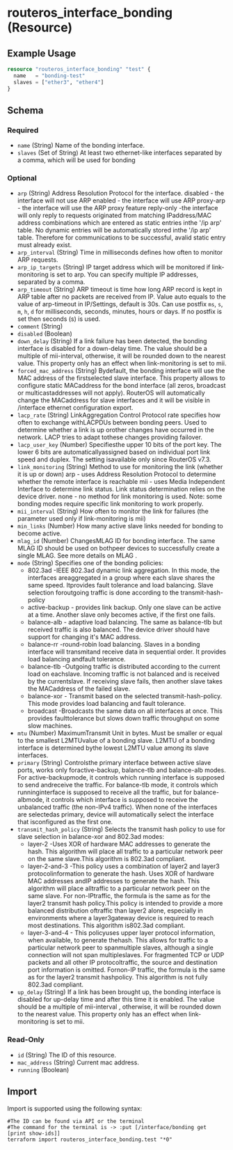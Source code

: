 # routeros_interface_bonding (Resource)


## Example Usage
```terraform
resource "routeros_interface_bonding" "test" {
  name   = "bonding-test"
  slaves = ["ether3", "ether4"]
}
```

<!-- schema generated by tfplugindocs -->
## Schema

### Required

- `name` (String) Name of the bonding interface.
- `slaves` (Set of String) At least two ethernet-like interfaces separated by a comma, which will be used for bonding

### Optional

- `arp` (String) Address Resolution Protocol for the interface. disabled - the interface will not use ARP enabled - the interface will use ARP proxy-arp - the interface will use the ARP proxy feature reply-only -the interface will only reply to requests originated from matching IPaddress/MAC address combinations which are entered as static entries inthe '/ip arp' table. No dynamic entries will be automatically stored inthe '/ip arp' table. Therefore for communications to be successful, avalid static entry must already exist.
- `arp_interval` (String) Time in milliseconds defines how often to monitor ARP requests.
- `arp_ip_targets` (String) IP target address which will be monitored if link-monitoring is set to arp. You can specify multiple IP addresses, separated by a comma.
- `arp_timeout` (String) ARP timeout is time how long ARP record is kept in ARP table after no packets are received from IP. Value auto equals to the value of arp-timeout in IP/Settings, default is 30s. Can use postfix `ms`, `s`, `m`, `h`, `d` for milliseconds, seconds, minutes, hours or days. If no postfix is set then seconds (s) is used.
- `comment` (String)
- `disabled` (Boolean)
- `down_delay` (String) If a link failure has been detected, the bonding interface is disabled for a down-delay time. The value should be a multiple of mii-interval, otherwise, it will be rounded down to the nearest value. This property only has an effect when link-monitoring is set to mii.
- `forced_mac_address` (String) Bydefault, the bonding interface will use the MAC address of the firstselected slave interface. This property allows to configure static MACaddress for the bond interface (all zeros, broadcast or multicastaddresses will not apply). RouterOS will automatically change the MACaddress for slave interfaces and it will be visible in /interface ethernet configuration export.
- `lacp_rate` (String) LinkAggregation Control Protocol rate specifies how often to exchange withLACPDUs between bonding peers. Used to determine whether a link is up orother changes have occurred in the network. LACP tries to adapt tothese changes providing failover.
- `lacp_user_key` (Number) Specifiesthe upper 10 bits of the port key. The lower 6 bits are automaticallyassigned based on individual port link speed and duplex. The setting isavailable only since RouterOS v7.3.
- `link_monitoring` (String) Method to use for monitoring the link (whether it is up or down) arp - uses Address Resolution Protocol to determine whether the remote interface is reachable mii - uses Media Independent Interface to determine link status. Link status determination relies on the device driver. none - no method for link monitoring is used. Note: some bonding modes require specific link monitoring to work properly.
- `mii_interval` (String) How often to monitor the link for failures (the parameter used only if link-monitoring is mii)
- `min_links` (Number) How many active slave links needed for bonding to become active.
- `mlag_id` (Number) ChangesMLAG ID for bonding interface. The same MLAG ID should be used on bothpeer devices to successfully create a single MLAG. See more details on MLAG .
- `mode` (String) Specifies one of the bonding policies:
  * 802.3ad -IEEE 802.3ad dynamic link aggregation. In this mode, the interfaces areaggregated in a group where each slave shares the same speed. Itprovides fault tolerance and load balancing. Slave selection foroutgoing traffic is done according to the transmit-hash-policy
  * active-backup - provides link backup. Only one slave can be active at a time. Another slave only becomes active, if the first one fails.
  * balance-alb - adaptive load balancing. The same as balance-tlb but received traffic is also balanced. The device driver should have support for changing it's MAC address.
  * balance-rr -round-robin load balancing. Slaves in a bonding interface will transmitand receive data in sequential order. It provides load balancing andfault tolerance.
  * balance-tlb -Outgoing traffic is distributed according to the current load on eachslave. Incoming traffic is not balanced and is received by the currentslave. If receiving slave fails, then another slave takes the MACaddress of the failed slave.
  * balance-xor - Transmit based on the selected transmit-hash-policy. This mode provides load balancing and fault tolerance.
  * broadcast -Broadcasts the same data on all interfaces at once. This provides faulttolerance but slows down traffic throughput on some slow machines.
- `mtu` (Number) MaximumTransmit Unit in bytes. Must be smaller or equal to the smallest L2MTUvalue of a bonding slave. L2MTU of a bonding interface is determined bythe lowest L2MTU value among its slave interfaces.
- `primary` (String) Controlsthe primary interface between active slave ports, works only foractive-backup, balance-tlb and balance-alb modes. For active-backupmode, it controls which running interface is supposed to send andreceive the traffic. For balance-tlb mode, it controls which runninginterface is supposed to receive all the traffic, but for balance-albmode, it controls which interface is supposed to receive the unbalanced  traffic (the non-IPv4 traffic). When none of the interfaces are selectedas primary, device will automatically select the interface that isconfigured as the first one.
- `transmit_hash_policy` (String) Selects the transmit hash policy to use for slave selection in balance-xor and 802.3ad modes:
  * layer-2 -Uses XOR of hardware MAC addresses to generate the hash. This algorithm  will place all traffic to a particular network peer on the same slave.This algorithm is 802.3ad compliant.
  * layer-2-and-3 -This policy uses a combination of layer2 and layer3 protocolinformation to generate the hash. Uses XOR of hardware MAC addresses andIP addresses to generate the hash. This algorithm will place alltraffic to a particular network peer on the same slave. For non-IPtraffic, the formula is the same as for the layer2 transmit hash policy.This policy is intended to provide a more balanced distribution oftraffic than layer2 alone, especially in environments where a layer3gateway device is required to reach most destinations. This algorithm is802.3ad compliant.
  * layer-3-and-4 - This policyuses upper layer protocol information, when available, to generate thehash. This allows for traffic to a particular network peer to spanmultiple slaves, although a single connection will not span multipleslaves. For fragmented TCP or UDP packets and all other IP protocoltraffic, the source and destination port information is omitted. Fornon-IP traffic, the formula is the same as for the layer2 transmit hashpolicy. This algorithm is not fully 802.3ad compliant.
- `up_delay` (String) If a link has been brought up, the bonding interface is disabled for up-delay time and after this time it is enabled. The value should be a multiple of mii-interval , otherwise, it will be rounded down to the nearest value. This property only has an effect when link-monitoring is set to mii.

### Read-Only

- `id` (String) The ID of this resource.
- `mac_address` (String) Current mac address.
- `running` (Boolean)

## Import
Import is supported using the following syntax:
```shell
#The ID can be found via API or the terminal
#The command for the terminal is -> :put [/interface/bonding get [print show-ids]]
terraform import routeros_interface_bonding.test "*0"
```
